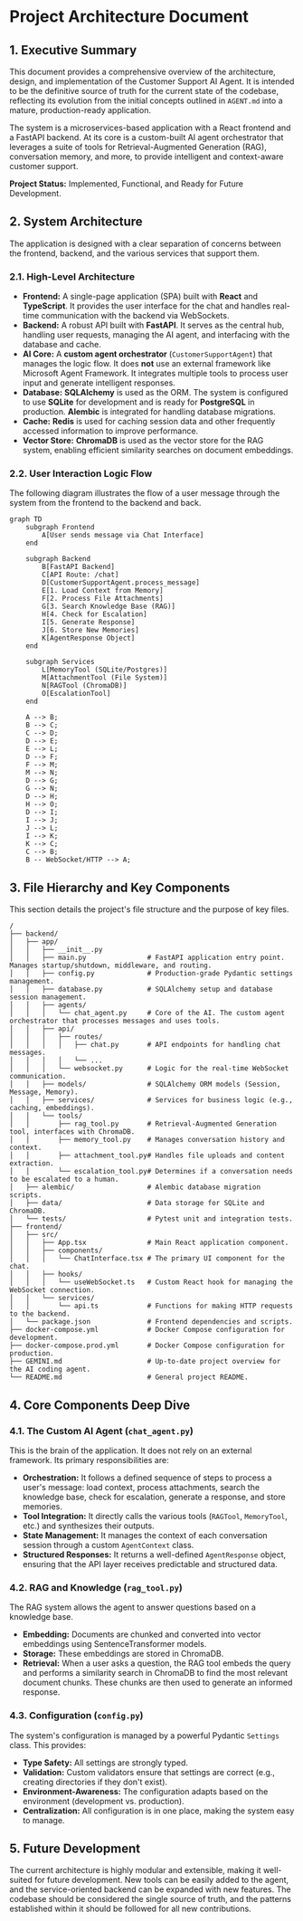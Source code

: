 # Project Architecture Document

## 1. Executive Summary

This document provides a comprehensive overview of the architecture, design, and implementation of the Customer Support AI Agent. It is intended to be the definitive source of truth for the current state of the codebase, reflecting its evolution from the initial concepts outlined in `AGENT.md` into a mature, production-ready application.

The system is a microservices-based application with a React frontend and a FastAPI backend. At its core is a custom-built AI agent orchestrator that leverages a suite of tools for Retrieval-Augmented Generation (RAG), conversation memory, and more, to provide intelligent and context-aware customer support.

**Project Status:** Implemented, Functional, and Ready for Future Development.

## 2. System Architecture

The application is designed with a clear separation of concerns between the frontend, backend, and the various services that support them.

### 2.1. High-Level Architecture

-   **Frontend:** A single-page application (SPA) built with **React** and **TypeScript**. It provides the user interface for the chat and handles real-time communication with the backend via WebSockets.
-   **Backend:** A robust API built with **FastAPI**. It serves as the central hub, handling user requests, managing the AI agent, and interfacing with the database and cache.
-   **AI Core:** A **custom agent orchestrator** (`CustomerSupportAgent`) that manages the logic flow. It does **not** use an external framework like Microsoft Agent Framework. It integrates multiple tools to process user input and generate intelligent responses.
-   **Database:** **SQLAlchemy** is used as the ORM. The system is configured to use **SQLite** for development and is ready for **PostgreSQL** in production. **Alembic** is integrated for handling database migrations.
-   **Cache:** **Redis** is used for caching session data and other frequently accessed information to improve performance.
-   **Vector Store:** **ChromaDB** is used as the vector store for the RAG system, enabling efficient similarity searches on document embeddings.

### 2.2. User Interaction Logic Flow

The following diagram illustrates the flow of a user message through the system from the frontend to the backend and back.

```mermaid
graph TD
    subgraph Frontend
        A[User sends message via Chat Interface]
    end

    subgraph Backend
        B[FastAPI Backend]
        C[API Route: /chat]
        D[CustomerSupportAgent.process_message]
        E[1. Load Context from Memory]
        F[2. Process File Attachments]
        G[3. Search Knowledge Base (RAG)]
        H[4. Check for Escalation]
        I[5. Generate Response]
        J[6. Store New Memories]
        K[AgentResponse Object]
    end

    subgraph Services
        L[MemoryTool (SQLite/Postgres)]
        M[AttachmentTool (File System)]
        N[RAGTool (ChromaDB)]
        O[EscalationTool]
    end

    A --> B;
    B --> C;
    C --> D;
    D --> E;
    E --> L;
    D --> F;
    F --> M;
    M --> N;
    D --> G;
    G --> N;
    D --> H;
    H --> O;
    D --> I;
    I --> J;
    J --> L;
    I --> K;
    K --> C;
    C --> B;
    B -- WebSocket/HTTP --> A;
```

## 3. File Hierarchy and Key Components

This section details the project's file structure and the purpose of key files.

```
/
├── backend/
│   ├── app/
│   │   ├── __init__.py
│   │   ├── main.py               # FastAPI application entry point. Manages startup/shutdown, middleware, and routing.
│   │   ├── config.py             # Production-grade Pydantic settings management.
│   │   ├── database.py           # SQLAlchemy setup and database session management.
│   │   ├── agents/
│   │   │   └── chat_agent.py     # Core of the AI. The custom agent orchestrator that processes messages and uses tools.
│   │   ├── api/
│   │   │   ├── routes/
│   │   │   │   ├── chat.py       # API endpoints for handling chat messages.
│   │   │   │   └── ...
│   │   │   └── websocket.py      # Logic for the real-time WebSocket communication.
│   │   ├── models/               # SQLAlchemy ORM models (Session, Message, Memory).
│   │   ├── services/             # Services for business logic (e.g., caching, embeddings).
│   │   └── tools/
│   │       ├── rag_tool.py       # Retrieval-Augmented Generation tool, interfaces with ChromaDB.
│   │       ├── memory_tool.py    # Manages conversation history and context.
│   │       ├── attachment_tool.py# Handles file uploads and content extraction.
│   │       └── escalation_tool.py# Determines if a conversation needs to be escalated to a human.
│   ├── alembic/                  # Alembic database migration scripts.
│   ├── data/                     # Data storage for SQLite and ChromaDB.
│   └── tests/                    # Pytest unit and integration tests.
├── frontend/
│   ├── src/
│   │   ├── App.tsx               # Main React application component.
│   │   ├── components/
│   │   │   └── ChatInterface.tsx # The primary UI component for the chat.
│   │   ├── hooks/
│   │   │   └── useWebSocket.ts   # Custom React hook for managing the WebSocket connection.
│   │   └── services/
│   │       └── api.ts            # Functions for making HTTP requests to the backend.
│   └── package.json              # Frontend dependencies and scripts.
├── docker-compose.yml            # Docker Compose configuration for development.
├── docker-compose.prod.yml       # Docker Compose configuration for production.
├── GEMINI.md                     # Up-to-date project overview for the AI coding agent.
└── README.md                     # General project README.
```

## 4. Core Components Deep Dive

### 4.1. The Custom AI Agent (`chat_agent.py`)

This is the brain of the application. It does not rely on an external framework. Its primary responsibilities are:

-   **Orchestration:** It follows a defined sequence of steps to process a user's message: load context, process attachments, search the knowledge base, check for escalation, generate a response, and store memories.
-   **Tool Integration:** It directly calls the various tools (`RAGTool`, `MemoryTool`, etc.) and synthesizes their outputs.
-   **State Management:** It manages the context of each conversation session through a custom `AgentContext` class.
-   **Structured Responses:** It returns a well-defined `AgentResponse` object, ensuring that the API layer receives predictable and structured data.

### 4.2. RAG and Knowledge (`rag_tool.py`)

The RAG system allows the agent to answer questions based on a knowledge base.

-   **Embedding:** Documents are chunked and converted into vector embeddings using SentenceTransformer models.
-   **Storage:** These embeddings are stored in ChromaDB.
-   **Retrieval:** When a user asks a question, the RAG tool embeds the query and performs a similarity search in ChromaDB to find the most relevant document chunks. These chunks are then used to generate an informed response.

### 4.3. Configuration (`config.py`)

The system's configuration is managed by a powerful Pydantic `Settings` class. This provides:

-   **Type Safety:** All settings are strongly typed.
-   **Validation:** Custom validators ensure that settings are correct (e.g., creating directories if they don't exist).
-   **Environment-Awareness:** The configuration adapts based on the environment (development vs. production).
-   **Centralization:** All configuration is in one place, making the system easy to manage.

## 5. Future Development

The current architecture is highly modular and extensible, making it well-suited for future development. New tools can be easily added to the agent, and the service-oriented backend can be expanded with new features. The codebase should be considered the single source of truth, and the patterns established within it should be followed for all new contributions.

